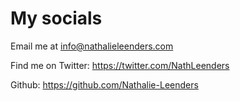 # My socials

Email me at info@nathalieleenders.com

Find me on Twitter: https://twitter.com/NathLeenders

Github: https://github.com/Nathalie-Leenders